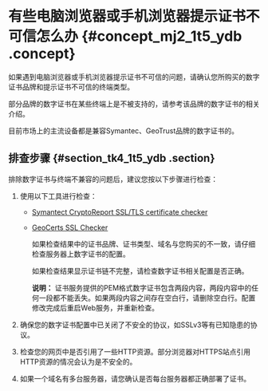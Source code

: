 # 有些电脑浏览器或手机浏览器提示证书不可信怎么办 {#concept_mj2_1t5_ydb .concept}

如果遇到电脑浏览器或手机浏览器提示证书不可信的问题，请确认您所购买的数字证书品牌和提示证书不可信的终端类型。

部分品牌的数字证书在某些终端上是不被支持的，请参考该品牌的数字证书的相关介绍。

目前市场上的主流设备都是兼容Symantec、GeoTrust品牌的数字证书的。

## 排查步骤 {#section_tk4_1t5_ydb .section}

排除数字证书与终端不兼容的问题后，建议您按以下步骤进行检查：

1.  使用以下工具进行检查：
    -   [Symantect CryptoReport SSL/TLS certificate checker](https://cryptoreport.websecurity.symantec.com/checker/views/certCheck.jsp)
    -   [GeoCerts SSL Checker](https://www.geocerts.com/ssl_checker)

        如果检查结果中的证书品牌、证书类型、域名与您购买的不一致，请仔细检查服务器上数字证书的配置。

        如果检查结果显示证书链不完整，请检查数字证书相关配置是否正确。

        **说明：** 证书服务提供的PEM格式数字证书包含两段内容，两段内容中的任何一段都不能丢失。如果两段内容之间存在空白行，请删除空白行。配置修改完成后重启Web服务，并重新检查。

2.  确保您的数字证书配置中已关闭了不安全的协议，如SSLv3等有已知隐患的协议。
3.  检查您的网页中是否引用了一些HTTP资源。部分浏览器对HTTPS站点引用HTTP资源的情况会认为是不安全的。
4.  如果一个域名有多台服务器，请您确认是否每台服务器都正确部署了证书。


